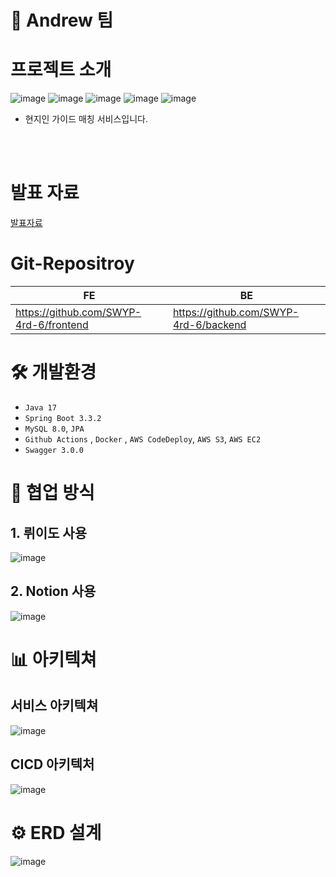 # :strawberry: Andrew 팀

# 프로젝트 소개

![image](https://github.com/user-attachments/assets/f8608ad5-50f3-4310-b894-f3e6fe00bd78)
![image](https://github.com/user-attachments/assets/b2c28f41-c883-41e1-8efb-935a9d15c37b)
![image](https://github.com/user-attachments/assets/c47c84bc-e7d7-41a8-b9f8-96af4c6b39c9)
![image](https://github.com/user-attachments/assets/dc86a487-dbe9-4d74-909e-d80f3f0da983)
![image](https://github.com/user-attachments/assets/a0ff9faf-6f5f-4c46-93c4-79c58638b214)

-   현지인 가이드 매칭 서비스입니다.

<br />
<br />

# 발표 자료 
[발표자료](https://github.com/min9805/Hyundai-Softeer-4-Backend/blob/dev/%EB%94%B8%EA%B8%B0%ED%83%95%ED%9B%84%EB%A3%A8_%EB%B0%9C%ED%91%9C%EC%9E%90%EB%A3%8C.pdf)

# Git-Repositroy

|FE|BE|
|--|--|
|https://github.com/SWYP-4rd-6/frontend|https://github.com/SWYP-4rd-6/backend|

# 🛠️ 개발환경

- `Java 17`
- `Spring Boot 3.3.2`
- `MySQL 8.0`, `JPA`
- `Github Actions` , `Docker` , `AWS CodeDeploy`, `AWS S3`, `AWS EC2`
- `Swagger 3.0.0`


# 🤝 협업 방식

## 1. 뤼이도 사용

![image](https://github.com/user-attachments/assets/982e6481-144e-4664-b6dd-d272a7e443f9)

## 2. Notion 사용

![image](https://github.com/user-attachments/assets/ec96622e-795a-4d33-8506-bda406ae05f1)


# 📊 아키텍쳐

## 서비스 아키텍쳐

![image](https://github.com/user-attachments/assets/44237e69-3d5d-46cf-8e6c-dbb7466318c0)

## CICD 아키텍처

![image](https://github.com/user-attachments/assets/eb386bff-eab1-40b9-bbb1-1085835dff22)

# ⚙️ ERD 설계
![image](https://github.com/user-attachments/assets/4d97c998-af64-4614-a664-aae5e935b539)
